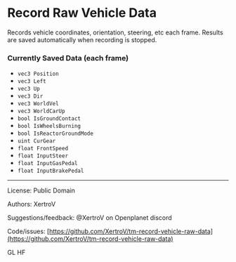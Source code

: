 # Record Raw Vehicle Data

Records vehicle coordinates, orientation, steering, etc each frame.
Results are saved automatically when recording is stopped.

### Currently Saved Data (each frame)

* `vec3 Position`
* `vec3 Left`
* `vec3 Up`
* `vec3 Dir`
* `vec3 WorldVel`
* `vec3 WorldCarUp`
* `bool IsGroundContact`
* `bool IsWheelsBurning`
* `bool IsReactorGroundMode`
* `uint CurGear`
* `float FrontSpeed`
* `float InputSteer`
* `float InputGasPedal`
* `float InputBrakePedal`

-------

License: Public Domain

Authors: XertroV

Suggestions/feedback: @XertroV on Openplanet discord

Code/issues: [https://github.com/XertroV/tm-record-vehicle-raw-data](https://github.com/XertroV/tm-record-vehicle-raw-data)

GL HF
